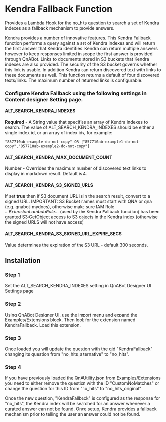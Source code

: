 # Kendra Fallback Function

Provides a Lambda Hook for the no_hits question to search a set of Kendra indexes
as a fallback mechanism to provide answers. 

Kendra provides a number of innovative features. This Kendra Fallback function performs a query against a
set of Kendra indexes and will return the first answer that Kendra identifies. Kendra can return multiple 
answers however to keep responses limited in scope the first answer is provided through QnABot. Links to 
documents stored in S3 buckets that Kendra indexes are also provided. The security of the S3 bucket governs
whether this link is usable. In addition Kendra can return discovered text with links to these documents as well.
This function returns a default of four discovered texts/links. The maximum number of returned links is
configurable. 


### Configure Kendra Fallback using the following settings in Content designer Setting page.

#### ALT\_SEARCH\_KENDRA\_INDEXES
**Required** - A String value that specifies an array of 
Kendra indexes to search. 
The value of ALT\_SEARCH\_KENDRA\_INDEXES should be either a single index id, or an array of index ids, for example: 

```
"857710ab-example-do-not-copy" OR ["857710ab-example1-do-not-copy","857710ab-example2-do-not-copy"]
```

#### ALT\_SEARCH\_KENDRA\_MAX\_DOCUMENT\_COUNT 
Number - Overrides the maximum number of discovered text links
to display in markdown result. Default is 4.
          
#### ALT_SEARCH_KENDRA_S3_SIGNED_URLS  
  
If set **true** then if S3 document URL is in the search result, convert to a signed URL. 
IMPORTANT: S3 Bucket names must start with QNA or qna (e.g. qnabot-mydocs), otherwise make sure IAM Role *...ExtensionLambdaRole...* (used by the Kendra Fallback function) has been granted S3:GetObject access to S3 objects in the Kendra index (otherwise the signed URLS will not have access)

#### ALT\_SEARCH\_KENDRA\_S3\_SIGNED\_URL\_EXPIRE\_SECS  
  
Value determines the expiration of the S3 URL - default 300 seconds.
    
    
## Installation

### Step 1
Set the ALT\_SEARCH\_KENDRA\_INDEXES setting in QnABot Designer UI Settings page

### Step 2
Using QnABot Designer UI, use the import menu and expand the Examples/Extensions block. Then look
for the extension named KendraFallback. Load this extension. 

### Step 3 
Once loaded you will update the question with the qid  "KendraFallback" changing its question from 
"no_hits_alternative" to "no_hits".

### Step 4 
If you have previously loaded the QnAUtility.json from Examples/Extensions you need to either remove 
the question with the ID "CustomNoMatches" or change the question for this ID from "no_hits" to "no_hits_original"

Once the new question, "KendraFallback" is configured as the response for "no_hits", the Kendra index will be
searched for an answer whenever a curated answer can not be found. Once setup, Kendra provides a fallback 
mechanism prior to telling the user an answer could not be found. 


 
